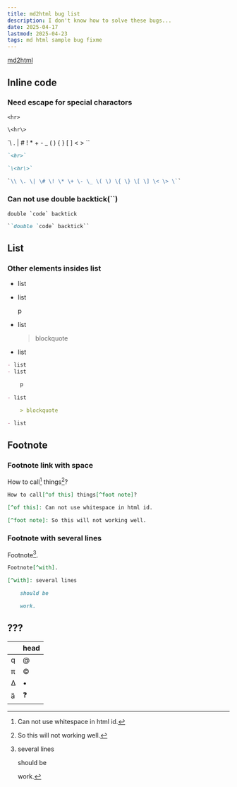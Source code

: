 ```yaml
---
title: md2html bug list
description: I don't know how to solve these bugs...
date: 2025-04-17
lastmod: 2025-04-23
tags: md html sample bug fixme
---
```


[md2html](https://github.com/RayCC51/md2html)

## Inline code

### Need escape for special charactors

`<hr>`

`\<hr\>`

`\\ \. \| \# \! \* \+ \- \_ \( \) \{ \} \[ \] \< \> \``

```md
`<hr>`

`\<hr\>`

`\\ \. \| \# \! \* \+ \- \_ \( \) \{ \} \[ \] \< \> \``
```

### Can not use double backtick(``)

``double `code` backtick``

```md
``double `code` backtick``
```

## List

### Other elements insides list

- list
- list

    p
    
- list

    > blockquote

- list

```md
- list
- list

    p
    
- list

    > blockquote

- list
```

## Footnote

### Footnote link with space

How to call[^of this] things[^foot note]?

[^of this]: Can not use whitespace in html id. 

[^foot note]: So this will not working well.

```md
How to call[^of this] things[^foot note]?

[^of this]: Can not use whitespace in html id. 

[^foot note]: So this will not working well. 
```

### Footnote with several lines

Footnote[^with]. 

[^with]: several lines

    should be

    work. 

```md
Footnote[^with]. 

[^with]: several lines

    should be

    work. 
```


## ???

||head|
|---|---|
|q|@|
|π|©|
|∆|•|
|ä|❓|
